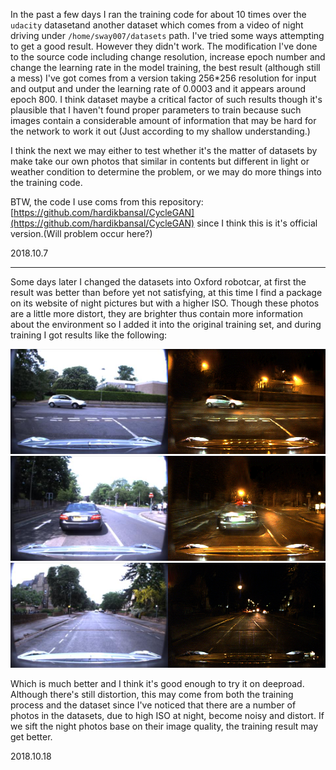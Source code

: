 

In the past a few days I ran the training code for about 10 times over the `udacity` datasetand another dataset which comes from a video of night driving under `/home/sway007/datasets`
path. I've tried some ways attempting to get a good result.  However they didn't work.  The modification I've done to the source code including change resolution, increase epoch number and change the learning rate in the model training, the best result (although still a mess) I've got comes from a version taking 256*256 resolution for input and output and under the learning rate of  0.0003 and it appears around epoch 800.  I think dataset maybe a critical factor of such results though it's plausible that I haven't found proper parameters to train because such images contain a considerable amount of information that may be hard for the network
to work it out (Just according to my shallow understanding.)

I think the next we may either to test whether it's the matter of datasets by make take our own photos that similar in contents but different in light or weather condition to determine the problem, or we may do more things into the training code.

BTW, the code I use coms from this repository: [https://github.com/hardikbansal/CycleGAN](https://github.com/hardikbansal/CycleGAN) since I think this is it's official version.(Will problem occur here?)

2018.10.7

---

Some days later I changed the datasets into Oxford robotcar, at first the result was better than before yet not satisfying, at this time I find a package on its website of night pictures but with a higher ISO.  Though these photos are a little more distort, they are brighter thus contain more information about the environment so I added it into the original training set, and during training I got results like the following:

<div>
    <img width=50% src="../imgs/Cyclegan/inputA_6_0.jpg" style="float: left" />
    <img width=50% src="../imgs/Cyclegan/fakeA_66_0.png" />
</div>



<div>
    <img width=50% src="../imgs/Cyclegan/inputA_6_6.jpg" style="float: left" />
    <img width=50% src="../imgs/Cyclegan/fakeA_66_6.png" />
</div>

<div>
    <img width=50% src="../imgs/Cyclegan/inputA_0_12.jpg" style="float: left" />
    <img width=50% src="../imgs/Cyclegan/fakeA_66_12.png" />
</div>

Which is much better and I think it's good enough to try it on deeproad.  Although there's still distortion, this may come from both the training process and the dataset since I've noticed that there are a number of photos in the datasets, due to high ISO at night, become noisy and distort.  If we sift the night photos base on their image quality, the training result may get better.



2018.10.18